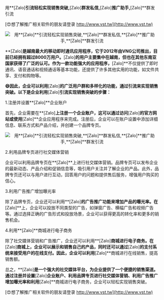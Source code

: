 用**[Zalo]**引流轻松实现销售突破,**[Zalo]**群发私信,**[Zalo]**推广助手,**[Zalo]**群发引流

[😍想了解推广相关软件的朋友请登录 http://www.vst.tw](http://www.vst.tw)

 <center><img src="https://vst.tw/MP4/tuiguang/png/1.png" alt="用**[Zalo]**引流轻松实现销售突破,**[Zalo]**群发私信,**[Zalo]**推广助手,**[Zalo]**群发引流"></center>

**[Zalo]**是越南最大的移动即时通讯应用程序，它于2012年由VNG公司推出，目前已经拥有超过8000万用户。**[Zalo]**的用户主要集中在越南，但也在其他东南亚国家获得了广泛的认可。作为一款功能强大的应用程序，**[Zalo]**不仅提供了即时通讯、语音通话和视频通话等基本功能，还提供了许多其他实用的功能，如文件共享、支付和购物等。

**😄因此，企业可以利用**[Zalo]**的广泛用户群和多样化的功能，通过引流来实现销售突破。以下是企业利用**[Zalo]**引流实现销售突破的步骤：**

1.注册并设置**[Zalo]**企业账户

首先，企业需要在**[Zalo]**上注册一个企业账户，这可以通过访问**[Zalo]**的官方网站或使用**[Zalo]**企业应用程序来完成。注册后，企业可以在账户设置中添加详细信息、联系方式和产品介绍，并创建一个品牌专页。

 <center><img src="https://vst.tw/MP4/tuiguang/png/7.png" alt="用**[Zalo]**引流轻松实现销售突破,**[Zalo]**群发私信,**[Zalo]**推广助手,**[Zalo]**群发引流"></center>

2.利用品牌专页进行社交媒体营销

企业可以利用品牌专页在**[Zalo]**上进行社交媒体营销。品牌专页可以发布企业的最新动态、产品介绍和促销信息等，吸引用户关注并了解企业的产品。此外，品牌专页还可以与用户进行互动，回答用户的问题和提供售后服务，增强用户购买的信心。

3.利用广告推广增加曝光率

除了品牌专页，企业还可以利用**[Zalo]**的广告推广功能来增加产品的曝光率。在**[Zalo]**上，企业可以投放不同类型的广告，如弹窗广告、横幅广告和视频广告等。通过选择正确的广告形式和投放场景，企业可以获得更高的转化率和更多的销售机会。

4.利用**[Zalo]**商城进行电子商务

除了社交媒体营销和广告推广，企业还可以利用**[Zalo]**商城进行电子商务。在**[Zalo]**商城上，企业可以展示和销售自己的产品，同时还可以通过**[Zalo]**的支付系统来接受用户的在线支付。因此，企业可以利用**[Zalo]**商城进行在线销售，提高销售额。

总之，**[Zalo]**是一个强大的社交媒体平台，为企业提供了一个便捷的销售渠道。通过注册并设置**[Zalo]**企业账户、利用品牌专页进行社交媒体营销、利用广告推广增加曝光率和利用**[Zalo]**商城进行电子商务，企业可以轻松实现销售突破。

[😍想了解推广相关软件的朋友请登录 http://www.vst.tw](http://www.vst.tw)



